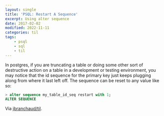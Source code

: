 ```yaml
---
layout: single
title: 'PSQL: Restart A Sequence'
excerpt: Using alter sequence
date: 2017-02-02
modified: 2022-11-11
categories: til
tags:
    - psql
    - sql
    - til
---
```


In postgres, if you are truncating a table or doing some other sort of
destructive action on a table in a development or testing environment, you
may notice that the id sequence for the primary key just keeps plugging
along from where it last left off. The sequence can be reset to any value
like so:

```sql
> alter sequence my_table_id_seq restart with 1;
ALTER SEQUENCE
```

Via [jbranchaud/til](https://github.com/jbranchaud/til).
